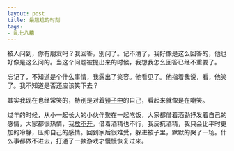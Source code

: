 ```yaml
---
layout: post
title: 最尴尬的时刻
tags:
- 乱七八糟
---
```


被人问到，你有朋友吗？我回答，别问了。记不清了，我好像是这么回答的，他也好像是这么问的。当这个问题被提出来的时候，我想我怎么回答已经不重要了。

忘记了，不知道是个什么事情，我露出了笑容。他看见了。他指着我说，看，他笑了。我不知道是否还应该笑下去？

其实我现在也经常笑的，特别是对着[镜子中](http://music.163.com/#/song?id=368729)的自己，看起来就像是在嘲笑。

过年的时候，从小一起长大的小伙伴聚在一起吃饭，大家都借着酒劲抒发着自己的感情，大家都很热情，我[放不开](http://music.163.com/#/song?id=387477)，借着酒精也不行，我反抗酒精，我只会比平时更加的冷静，压抑自己的感情。回到家后很难受，躲进被子里，默默的哭了一场。什么事都做不进去，打通了一款游戏才慢慢恢复过来。